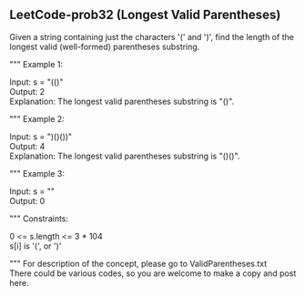 ## LeetCode-prob32 (Longest Valid Parentheses)
Given a string containing just the characters '(' and ')', find the length of the longest valid (well-formed) parentheses substring.

"""
Example 1:

Input: s = "(()"\
Output: 2\
Explanation: The longest valid parentheses substring is "()".

"""
Example 2:

Input: s = ")()())"\
Output: 4\
Explanation: The longest valid parentheses substring is "()()".

"""
Example 3:

Input: s = ""\
Output: 0
 
"""
Constraints:

0 <= s.length <= 3 * 104\
s[i] is '(', or ')'

"""
For description of the concept, please go to ValidParentheses.txt\
There could be various codes, so you are welcome to make a copy and post here. 

